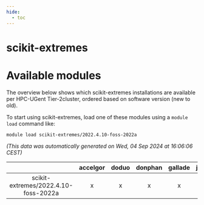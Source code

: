 ```yaml
---
hide:
  - toc
---
```


scikit-extremes
===============

# Available modules


The overview below shows which scikit-extremes installations are available per HPC-UGent Tier-2cluster, ordered based on software version (new to old).

To start using scikit-extremes, load one of these modules using a `module load` command like:

```shell
module load scikit-extremes/2022.4.10-foss-2022a
```

*(This data was automatically generated on Wed, 04 Sep 2024 at 16:06:06 CEST)*  

| |accelgor|doduo|donphan|gallade|joltik|shinx|skitty|
| :---: | :---: | :---: | :---: | :---: | :---: | :---: | :---: |
|scikit-extremes/2022.4.10-foss-2022a|x|x|x|x|x|-|x|
